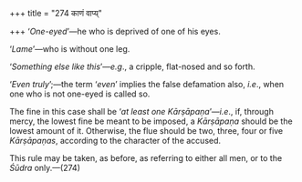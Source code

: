 +++
title = "274 काणं वाप्य्"

+++
‘*One-eyed*’—he who is deprived of one of his eyes.

‘*Lame*’—who is without one leg.

‘*Something else like this*’—*e.g*., a cripple, flat-nosed and so forth.

‘*Even truly*’;—the term ‘*even*’ implies the false defamation also,
*i.e*., when one who is not one-eyed is called so.

The fine in this case shall be ‘*at least one Kārṣāpaṇa*’—*i.e*., if,
through mercy, the lowest fine be meant to be imposed, a *Kārṣāpaṇa*
should be the lowest amount of it. Otherwise, the flue should be two,
three, four or five *Kārṣāpaṇas*, according to the character of the
accused.

This rule may be taken, as before, as referring to either all men, or to
the *Śūdra* only.—(274)


